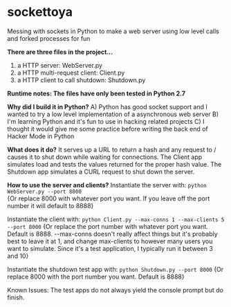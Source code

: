# sockettoya
Messing with sockets in Python to make a web server using low level calls and forked processes for fun

**There are three files in the project...**
1) a HTTP server: WebServer.py
2) a HTTP multi-request client: Client.py
3) a HTTP client to call shutdown: Shutdown.py

**Runtime notes: The files have only been tested in Python 2.7**

**Why did I build it in Python?** 
A) Python has good socket support and I wanted to try a low level implementation of a asynchronous web server
B) I'm learning Python and it's fun to use in hacking related projects
C) I thought it would give me some practice before writing the back end of Hacker Mode in Python

**What does it do?**
It serves up a URL to return a hash and any request to / causes it to shut down while waiting for connections. The Client app simulates load and tests the values returned for the proper hash value. The Shutdown app simulates a CURL request to shut down the server.

**How to use the server and clients?**
Instantiate the server with: `python WebServer.py --port 8000`  
{Or replace 8000 with whatever port you want. If you leave off the port number it will default to 8888}

Instantiate the client with: `python Client.py --max-conns 1 --max-clients 5 --port 8000`
{Or replace the port number with whatever port you want. Default is 8888. --max-conns doesn't really affect things but it's probably best to leave it at 1, and change max-clients to however many users you want to simulate. Since it's a test application, I typically run it between 3 and 10}

Instantiate the shutdown test app with: `python Shutdown.py --port 8000`
{Or replace 8000 with the port number you want. Default is 8888}

Known Issues:
The test apps do not always yield the console prompt but do finish.





